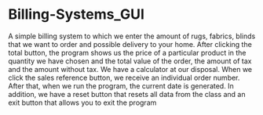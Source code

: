 # Billing-Systems_GUI
A simple billing system to which we enter the amount of rugs, fabrics,
blinds that we want to order and possible delivery to your home.
After clicking the total button,
the program shows us the price of a particular product in the quantity
we have chosen and the total value of the order,
the amount of tax and the amount without tax. 
We have a calculator at our disposal. 
When we click the sales reference button, 
we receive an individual order number. 
After that, when we run the program, 
the current date is generated. 
In addition, we have a reset button that resets all data from the class 
and an exit button that allows you to exit the program
